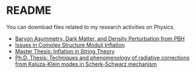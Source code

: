# README
You can download files related to my research activities on Physics.

* [Baryon Asymmetry, Dark Matter, and Density Perturbation from PBH](https://arxiv.org/abs/1401.1909)
* [Issues in Complex Structure Moduli Inflation](https://arxiv.org/abs/1410.7522)
* [Master Thesis: Inflation in String Theory](https://github.com/RyoMazda/physics/blob/master/papers/my_master_thesis.pdf)
* [Ph.D. Thesis: Techniques and phenomenology of radiative corrections from Kaluza-Klein modes in Scherk-Schwarz mechanism](https://repository.dl.itc.u-tokyo.ac.jp/index.php?action=pages_view_main&active_action=repository_action_common_download&item_id=52800&item_no=1&attribute_id=14&file_no=2&page_id=28&block_id=31)
